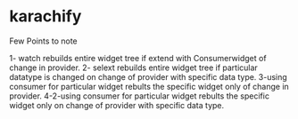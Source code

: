 # karachify


Few Points to note


1- watch rebuilds entire widget tree if extend with Consumerwidget of change in provider.
2- selext rebuilds entire widget tree if particular datatype is changed on change of provider with specific data type.
3-using consumer for particular widget rebults the specific widget only of change in provider.
4-2-using consumer for particular widget rebults the specific widget only on change of provider with specific data type.
